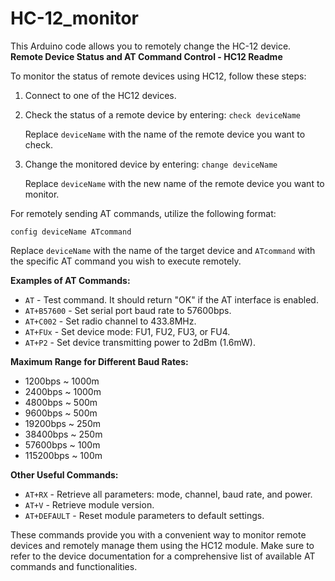 # HC-12_monitor
This Arduino code allows you to remotely change the HC-12 device. 
**Remote Device Status and AT Command Control - HC12 Readme**

To monitor the status of remote devices using HC12, follow these steps:

1. Connect to one of the HC12 devices.
2. Check the status of a remote device by entering: `check deviceName`

   Replace `deviceName` with the name of the remote device you want to check.

3. Change the monitored device by entering: `change deviceName`

   Replace `deviceName` with the new name of the remote device you want to monitor.

For remotely sending AT commands, utilize the following format:

`config deviceName ATcommand`

Replace `deviceName` with the name of the target device and `ATcommand` with the specific AT command you wish to execute remotely.

**Examples of AT Commands:**

- `AT` - Test command. It should return "OK" if the AT interface is enabled.
- `AT+B57600` - Set serial port baud rate to 57600bps.
- `AT+C002` - Set radio channel to 433.8MHz.
- `AT+FUx` - Set device mode: FU1, FU2, FU3, or FU4.
- `AT+P2` - Set device transmitting power to 2dBm (1.6mW).

**Maximum Range for Different Baud Rates:**

- 1200bps ~ 1000m
- 2400bps ~ 1000m
- 4800bps ~ 500m
- 9600bps ~ 500m
- 19200bps ~ 250m
- 38400bps ~ 250m
- 57600bps ~ 100m
- 115200bps ~ 100m

**Other Useful Commands:**

- `AT+RX` - Retrieve all parameters: mode, channel, baud rate, and power.
- `AT+V` - Retrieve module version.
- `AT+DEFAULT` - Reset module parameters to default settings.

These commands provide you with a convenient way to monitor remote devices and remotely manage them using the HC12 module. Make sure to refer to the device documentation for a comprehensive list of available AT commands and functionalities.
